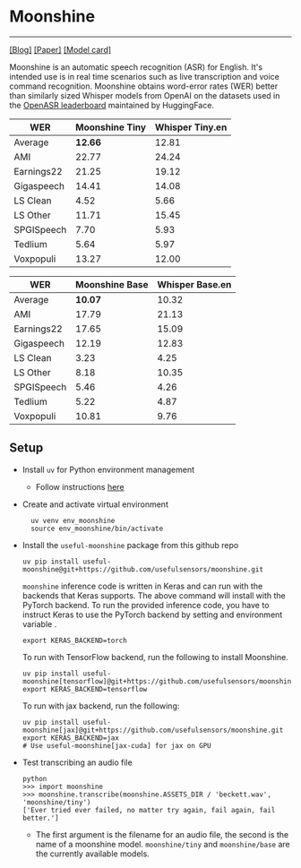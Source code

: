 # Moonshine

---

[[Blog]](https://petewarden.com/2024/10/20/introducing-moonshine-the-new-state-of-the-art-for-speech-to-text/) [[Paper]](TBD) [[Model card]](https://github.com/usefulsensors/moonshine/blob/main/model-card.md)

Moonshine is an automatic speech recognition (ASR) for English. It's intended
use is in real time scenarios such as live transcription and voice command
recognition. Moonshine obtains word-error rates (WER) better than similarly
sized Whisper models from OpenAI on the datasets used in the [OpenASR
leaderboard](https://huggingface.co/spaces/hf-audio/open_asr_leaderboard)
maintained by HuggingFace.

| WER        | Moonshine Tiny | Whisper Tiny.en |
| ---------- | -------------- | --------------- |
| Average    | **12.66**      | 12.81           |
| AMI        | 22.77          | 24.24           |
| Earnings22 | 21.25          | 19.12           |
| Gigaspeech | 14.41          | 14.08           |
| LS Clean   | 4.52           | 5.66            |
| LS Other   | 11.71          | 15.45           |
| SPGISpeech | 7.70           | 5.93            |
| Tedlium    | 5.64           | 5.97            |
| Voxpopuli  | 13.27          | 12.00           |

| WER        | Moonshine Base | Whisper Base.en |
| ---------- | -------------- | --------------- |
| Average    | **10.07**      | 10.32           |
| AMI        | 17.79          | 21.13           |
| Earnings22 | 17.65          | 15.09           |
| Gigaspeech | 12.19          | 12.83           |
| LS Clean   | 3.23           | 4.25            |
| LS Other   | 8.18           | 10.35           |
| SPGISpeech | 5.46           | 4.26            |
| Tedlium    | 5.22           | 4.87            |
| Voxpopuli  | 10.81          | 9.76            |

## Setup

* Install `uv` for Python environment management
  
  - Follow instructions [here](https://github.com/astral-sh/uv)

* Create and activate virtual environment
  
  ```shell
    uv venv env_moonshine
    source env_moonshine/bin/activate
  ```

* Install the `useful-moonshine` package from this github repo

  ```shell
  uv pip install useful-moonshine@git+https://github.com/usefulsensors/moonshine.git
  ```

  `moonshine` inference code is written in Keras and can run with the backends
  that Keras supports. The above command will install with the PyTorch
  backend. To run the provided inference code, you have to instruct Keras to use
  the PyTorch backend by setting and environment variable .

  ```shell
  export KERAS_BACKEND=torch
  ```

  To run with TensorFlow backend, run the following to install Moonshine.

  ```shell
  uv pip install useful-moonshine[tensorflow]@git+https://github.com/usefulsensors/moonshine.git
  export KERAS_BACKEND=tensorflow
  ```

  To run with jax backend, run the following:

  ```shell
  uv pip install useful-moonshine[jax]@git+https://github.com/usefulsensors/moonshine.git
  export KERAS_BACKEND=jax
  # Use useful-moonshine[jax-cuda] for jax on GPU
  ```

* Test transcribing an audio file

  ```shell
  python
  >>> import moonshine
  >>> moonshine.transcribe(moonshine.ASSETS_DIR / 'beckett.wav', 'moonshine/tiny')
  ['Ever tried ever failed, no matter try again, fail again, fail better.']
  ```

  * The first argument is the filename for an audio file, the second is the name of a moonshine model. `moonshine/tiny` and `moonshine/base` are the currently available models.
